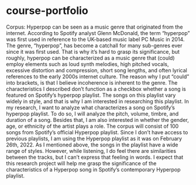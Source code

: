 # course-portfolio
Corpus: Hyperpop can be seen as a music genre that originated from the internet. According to Spotify analyst Glenn McDonald, the term “hyperpop” was first used in reference to the UK-based music label PC Music in 2014. The genre, “hyperpop”, has become a catchall for many sub-genres ever since it was first used. That is why it’s hard to grasp its significance, but roughly, hyperpop can be characterized as a music genre that (could) employ elements such as loud synth melodies, high pitched vocals, excessive distortion and compression, short song lengths, and often lyrical references to the early 2000s internet culture. The reason why I put “could” into brackets, is that I believe incoherence is inherent to the genre. The characteristics I described don’t function as a checkbox whether a song is featured on Spotify’s hyperpop playlist. The songs on this playlist vary widely in style, and that is why I am interested in researching this playlist. In my research, I want to analyze what characterizes a song on Spotify’s hyperpop playlist. To do so, I will analyze the pitch, volume, timbre, and duration of a song. Besides that, I am also interested in whether the gender, age, or ethnicity of the artist plays a role. The corpus will consist of 100 songs from Spotify’s official Hyperpop playlist. Since I don’t have access to previous playlists, I am using the Hyperpop playlist as it was on February 26th, 2022. As I mentioned above, the songs in the playlist have a wide range of styles. However, while listening, I do feel there are similarities between the tracks, but I can’t express that feeling in words. I expect that this research project will help me grasp the significance of the characteristics of a Hyperpop song in Spotify’s contemporary Hyperpop playlist. 
